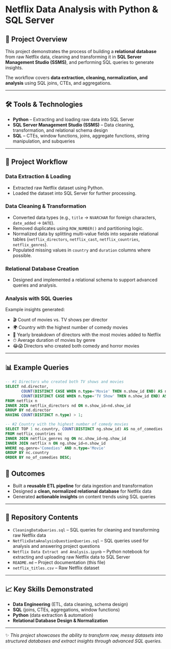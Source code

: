 # Netflix Data Analysis with Python & SQL Server

## 📌 Project Overview
This project demonstrates the process of building a **relational database** from raw Netflix data, cleaning and transforming it in **SQL Server Management Studio (SSMS)**, and performing SQL queries to generate insights.

The workflow covers **data extraction, cleaning, normalization, and analysis** using SQL joins, CTEs, and aggregations.

---

## 🛠 Tools & Technologies
- **Python** – Extracting and loading raw data into SQL Server  
- **SQL Server Management Studio (SSMS)** – Data cleaning, transformation, and relational schema design  
- **SQL** – CTEs, window functions, joins, aggregate functions, string manipulation, and subqueries  

---

## 📂 Project Workflow

### Data Extraction & Loading
- Extracted raw Netflix dataset using Python.  
- Loaded the dataset into SQL Server for further processing.  

### Data Cleaning & Transformation
- Converted data types (e.g., `title` → `NVARCHAR` for foreign characters, `date_added` → `DATE`).  
- Removed duplicates using `ROW_NUMBER()` and partitioning logic.  
- Normalized data by splitting multi-value fields into separate relational tables (`netflix_directors`, `netflix_cast`, `netflix_countries`, `netflix_genres`).  
- Populated missing values in `country` and `duration` columns where possible.  

### Relational Database Creation
- Designed and implemented a relational schema to support advanced queries and analysis.  

### Analysis with SQL Queries
Example insights generated:  
- 🎬 Count of movies vs. TV shows per director  
- 🌍 Country with the highest number of comedy movies  
- 📅 Yearly breakdown of directors with the most movies added to Netflix  
- ⏱ Average duration of movies by genre  
- 😂😱 Directors who created both comedy and horror movies  

---

## 📊 Example Queries

```sql
-- #1 Directors who created both TV shows and movies
SELECT nd.director,
       COUNT(DISTINCT CASE WHEN n.type='Movie' THEN n.show_id END) AS no_of_movies,
       COUNT(DISTINCT CASE WHEN n.type='TV Show' THEN n.show_id END) AS no_of_tv_shows
FROM netflix n
INNER JOIN netflix_directors nd ON n.show_id=nd.show_id
GROUP BY nd.director
HAVING COUNT(DISTINCT n.type) > 1;

-- #2 Country with the highest number of comedy movies
SELECT TOP 1 nc.country, COUNT(DISTINCT ng.show_id) AS no_of_comedies
FROM netflix_countries nc
INNER JOIN netflix_genres ng ON nc.show_id=ng.show_id
INNER JOIN netflix n ON ng.show_id=n.show_id
WHERE ng.genre='Comedies' AND n.type='Movie'
GROUP BY nc.country
ORDER BY no_of_comedies DESC;
```
## 🚀 Outcomes
- Built a **reusable ETL pipeline** for data ingestion and transformation  
- Designed a **clean, normalized relational database** for Netflix data  
- Generated **actionable insights** on content trends using SQL queries  

---

## 📎 Repository Contents
- `CleaningDataQueries.sql` – SQL queries for cleaning and transforming raw Netflix data  
- `NetflixDataAnalysisQuestionQueries.sql` – SQL queries used for analysis and answering project questions  
- `Netflix Data Extract and Analysis.ipynb` – Python notebook for extracting and uploading raw Netflix data to SQL Server  
- `README.md` – Project documentation (this file)
- `netflix_titles.csv` – Raw Netflix dataset
  
---

## 📈 Key Skills Demonstrated
- **Data Engineering** (ETL, data cleaning, schema design)  
- **SQL** (joins, CTEs, aggregations, window functions)  
- **Python** (data extraction & automation)  
- **Relational Database Design & Normalization**  

---

✨ *This project showcases the ability to transform raw, messy datasets into structured databases and extract insights through advanced SQL queries.*
